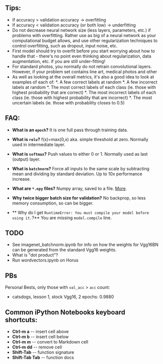 ## Tips:

* If accuracy > validation accuracy -> overfitting
* If accuracy < validation accuracy (or both low) -> underfitting
* Do not decrease neural network size (less layers, parameters, etc.) if problems with overfitting. Rather use as big of a neural network as your computational budget allows, and use other regularization techniques to control overfitting, such as dropout, input noise, etc.
* First model should try to overfit before you start worrying about how to handle that - there's no point even thinking about regularization, data augmentation, etc. if you are still under-fitting!
* For standard photos, you normally do not retrain convolutional layers. However, if your problem set contains line art, medical photos and other
* As well as looking at the overall metrics, it's also a good idea to look at examples of each of:
  *. A few correct labels at random
  *. A few incorrect labels at random
  *. The most correct labels of each class (ie. those with highest probability that are correct)
  *. The most incorrect labels of each class (ie. those with highest probability that are incorrect)
  *. The most uncertain labels (ie. those with probability closes to 0.5)


## FAQ:

- **What is an `epoch`?** It is one full pass through training data.
- **What is `relu`?** f(x)=max(0,x) aka. simple threshold at zero. Normally used in intermediate layer.
- **What is `softmax`?** Push values to either 0 or 1. Normally used as last (output) layer.
- **What is `batchnorm`?** Force all inputs to the same scale by subtracting mean and dividing by standard deviation. Up to 10x performance increase.

- **What are `*.npy` files?** Numpy array, saved to a file. [More](https://stackoverflow.com/questions/4090080/what-is-the-way-data-is-stored-in-npy).
- **Why twice bigger batch size for validation?** No backprop, so less memory consumption, so can be bigger.

- ** Why do I get `RuntimeError: You must compile your model before using it.`?** You are missing `model.compile` line.


## TODO

- See imagenet_batchnorm.ipynb for info on how the weights for Vgg16BN can be generated from the standard Vgg16 weights.
- What is "dot product"?
- Run wordvectors.ipynb on Horus


## PBs

Personal Bests, only those with `val_acc` > `acc` count:

* catsdogs, lesson 1, stock Vgg16, 2 epochs: 0.9880


## Common iPython Notebooks keyboard shortcuts:

- **Ctrl-m a** -- insert cell above
- **Ctrl-m b** -- insert cell below
- **Ctrl-m m** -- convert to Markdown cell
- **Ctrl-m dd** -- remove cell
- **Shift-Tab** -- function signature
- **Shift-Tab Tab** -- function docs
